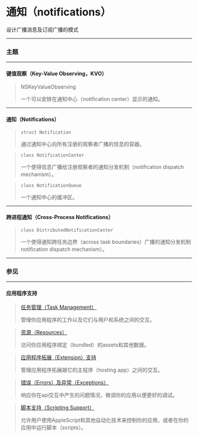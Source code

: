 # 通知（notifications）

设计广播消息及订阅广播的模式

---

### 主题

---

#### 键值观察（Key-Value Observing，KVO）

> NSKeyValueObserving
>
> 一个可以安排在通知中心（notification center）显示的通知。

---

#### 通知（Notifications）

> ```
> struct Notification
> ```
> 通过通知中心向所有注册的观察者广播的信息的容器。

> ```
> class NotificationCenter
> ```
> 一个使得信息广播给注册观察者的通知分发机制（notification dispatch mechanism）。

> ```
> class NotificationQueue
> ```
> 一个通知中心的缓冲区。

---

#### 跨进程通知（Cross-Process Notifications）

> ```
> class DistributedNotificationCenter
> ```
> 一个使得通知跨任务边界（across task boundaries）广播的通知分发机制notification dispatch mechanism）。

---

### 参见

---

#### 应用程序支持

> [任务管理（Task Management）](/foundation/task_management.md)
>
> 管理你应用程序的工作以及它们与用户和系统之间的交互。

> [资源（Resources）](/foundation/resources.md)
>
> 访问你应用程序绑定（bundled）的assets和其他数据。

> [应用程序拓展（Extension）支持](/foundation/app_extension_support.md)
>
> 管理应用程序拓展跟它的主程序（hosting app）之间的交互。

> [错误（Errors）及异常（Exceptions）](/foundation/errors_and_exceptions.md)
>
> 响应你在api交互中产生的问题情况，微调你的应用以便更好的调试。

> [脚本支持（Scripting Support）](/foundation/scripting_support.md)
>
> 允许用户使用AppleScript和其他自动化技术来控制你的应用，或者在你的应用中运行脚本（scripts）。
